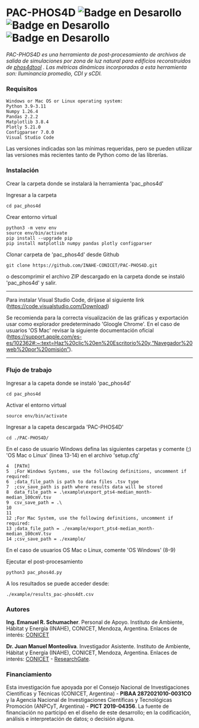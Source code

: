 # PAC-PHOS4D ![Badge en Desarollo](https://img.shields.io/badge/VERSION-1.0%20-yellow) ![Badge en Desarollo](https://img.shields.io/badge/ESTADO-beta_estable%20-green) ![Badge en Desarollo](https://img.shields.io/badge/LICENCIA-mpl2.0%20-red) 


_PAC-PHOS4D es una herramienta de post-procesamiento de archivos de salida de simulaciones por zona de luz natural para edificios reconstruidos de [phos4dtool](https://igit.architektur.tu-darmstadt.de/phos-4d/phos4dtools) . Las métricas dinámicas incorporadas a esta herramienta son: Iluminancia promedio, CDI y sCDI._

### Requisitos

```
Windows or Mac OS or Linux operating system:
Python 3.9-3.11
Numpy 1.26.4
Pandas 2.2.2
Matplotlib 3.8.4
Plotly 5.21.0
Configparser 7.0.0
Visual Studio Code
```
Las versiones indicadas son las mínimas requeridas, pero se pueden utilizar las versiones más recientes tanto de Python como de las librerías.

### Instalación

Crear la carpeta donde se instalará la herramienta 'pac_phos4d'

Ingresar a la carpeta

```
cd pac_phos4d
```
 
Crear entorno virtual

```
python3 -m venv env
source env/bin/activate
pip install --upgrade pip
pip install matplotlib numpy pandas plotly configparser
```

Clonar carpeta de 'pac_phos4d' desde Github

```
git clone https://github.com/INAHE-CONICET/PAC-PHOS4D.git
```

o descomprimir el archivo ZIP descargado en la carpeta donde se instaló 'pac_phos4d' y salir.

---

Para instalar Visual Studio Code, dirijase al siguiente link (https://code.visualstudio.com/Download)

Se recomienda para la correcta visualización de las gráficas y exportación usar como explorador predeterminado 'Gloogle Chrome'. En el caso de usuarios 'OS Mac' revisar la siguiente documentación oficial (https://support.apple.com/es-es/102362#:~:text=Haz%20clic%20en%20Escritorio%20y,“Navegador%20web%20por%20omisión”).

---

### Flujo de trabajo

Ingresar a la capeta donde se instaló 'pac_phos4d'

```
cd pac_phos4d
```

Activar el entorno virtual

```
source env/bin/activate
```

Ingresar a la capeta descargada 'PAC-PHOS4D'

```
cd ./PAC-PHOS4D/
```

En el caso de usuario Windows defina las siguientes carpetas y comente (;) 'OS Mac o Linux' (linea 13-14) en el archivo 'setup.cfg'

```
4  [PATH]
5  ;For Windows Systems, use the following definitions, uncomment if required: 
6  ;data_file_path is path to data files .tsv type 
7  ;csv_save_path is path where results data will be stored
8  data_file_path = .\example\export_pts4-median_month-median_100cmV.tsv
9  csv_save_path = .\
10 
11
12 ;For Mac System, use the following definitions, uncomment if required:
13 ;data_file_path = ./example/export_pts4-median_month-median_100cmV.tsv
14 ;csv_save_path = ./example/
```

En el caso de usuarios OS Mac o Linux, comente 'OS Windows' (8-9)

Ejecutar el post-procesamiento

```
python3 pac_phos4d.py
```

A los resultados se puede acceder desde:

```
./example/results_pac-phos4dt.csv
```

### Autores

**Ing. Emanuel R. Schumacher**. Personal de Apoyo. Instituto de Ambiente, Hábitat y Energía (INAHE), CONICET, Mendoza, Argentina. Enlaces de interés: [CONICET](https://www.conicet.gov.ar/new_scp/detalle.php?id=57001&keywords=Emanuel%2BSchumacher&datos_academicos=yes)

**Dr. Juan Manuel Monteoliva**. Investigador Asistente. Instituto de Ambiente, Hábitat y Energía (INAHE), CONICET, Mendoza, Argentina. Enlaces de interés: [CONICET](https://www.conicet.gov.ar/new_scp/detalle.php?id=33083&datos_academicos=yes) - [ResearchGate](https://www.researchgate.net/profile/Juan-Manuel-Monteoliva).

### Financiamiento

Esta investigación fue apoyada por el Consejo Nacional de Investigaciones Científicas y Técnicas (CONICET, Argentina) - **PIBAA 2872021010-0031CO** y la Agencia Nacional de Investigaciones Científicas y Tecnológicas Promoción (ANPCyT, Argentina) - **PICT 2019-04356**. La fuente de financiación no participó en el diseño de este desarrollo; en la codificación, análisis e interpretación de datos; o decisión alguna. 
